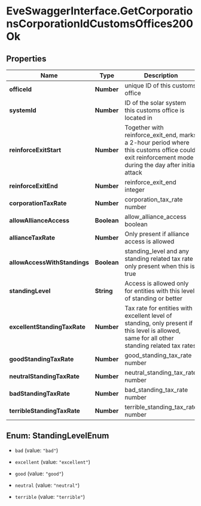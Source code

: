 # EveSwaggerInterface.GetCorporationsCorporationIdCustomsOffices200Ok

## Properties
Name | Type | Description | Notes
------------ | ------------- | ------------- | -------------
**officeId** | **Number** | unique ID of this customs office | 
**systemId** | **Number** | ID of the solar system this customs office is located in | 
**reinforceExitStart** | **Number** | Together with reinforce_exit_end, marks a 2-hour period where this customs office could exit reinforcement mode during the day after initial attack | 
**reinforceExitEnd** | **Number** | reinforce_exit_end integer | 
**corporationTaxRate** | **Number** | corporation_tax_rate number | [optional] 
**allowAllianceAccess** | **Boolean** | allow_alliance_access boolean | 
**allianceTaxRate** | **Number** | Only present if alliance access is allowed | [optional] 
**allowAccessWithStandings** | **Boolean** | standing_level and any standing related tax rate only present when this is true | 
**standingLevel** | **String** | Access is allowed only for entities with this level of standing or better | [optional] 
**excellentStandingTaxRate** | **Number** | Tax rate for entities with excellent level of standing, only present if this level is allowed, same for all other standing related tax rates | [optional] 
**goodStandingTaxRate** | **Number** | good_standing_tax_rate number | [optional] 
**neutralStandingTaxRate** | **Number** | neutral_standing_tax_rate number | [optional] 
**badStandingTaxRate** | **Number** | bad_standing_tax_rate number | [optional] 
**terribleStandingTaxRate** | **Number** | terrible_standing_tax_rate number | [optional] 


<a name="StandingLevelEnum"></a>
## Enum: StandingLevelEnum


* `bad` (value: `"bad"`)

* `excellent` (value: `"excellent"`)

* `good` (value: `"good"`)

* `neutral` (value: `"neutral"`)

* `terrible` (value: `"terrible"`)




